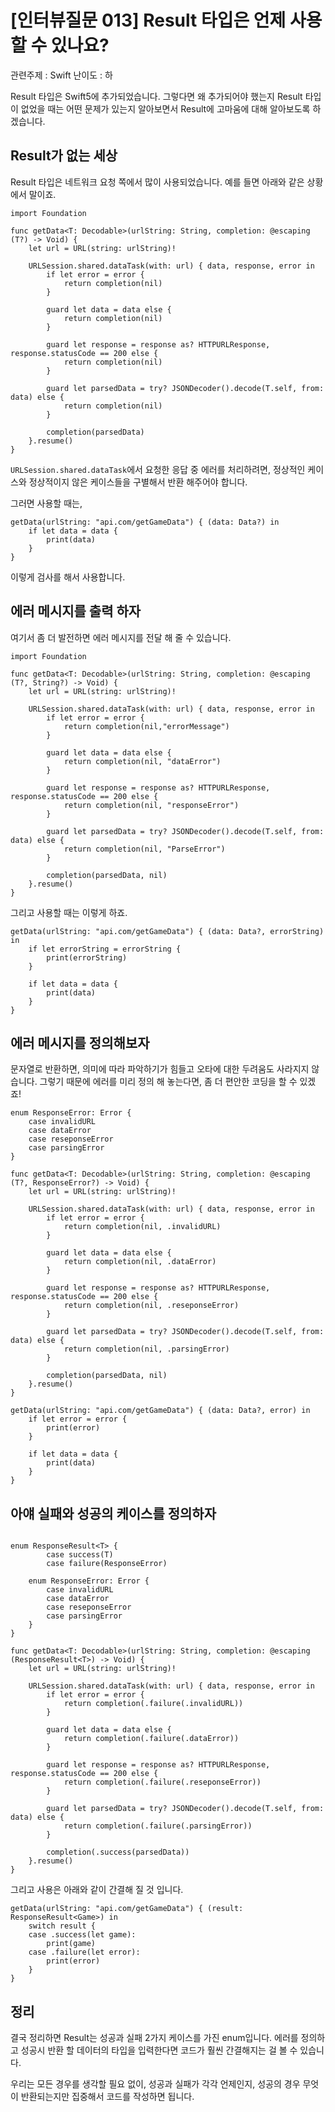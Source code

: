 # [인터뷰질문 013] Result 타입은 언제 사용할 수 있나요?

관련주제 : Swift
난이도 : 하

Result 타입은 Swift5에 추가되었습니다. 그렇다면 왜 추가되어야 했는지 Result 타입이 없었을 때는 어떤 문제가 있는지 알아보면서 Result에 고마움에 대해 알아보도록 하겠습니다.

## Result가 없는 세상
Result 타입은 네트워크 요청 쪽에서 많이 사용되었습니다. 예를 들면 아래와 같은 상황에서 말이죠.
```
import Foundation

func getData<T: Decodable>(urlString: String, completion: @escaping (T?) -> Void) {
    let url = URL(string: urlString)!

    URLSession.shared.dataTask(with: url) { data, response, error in
        if let error = error {
            return completion(nil)
        }

        guard let data = data else {
            return completion(nil)
        }

        guard let response = response as? HTTPURLResponse, response.statusCode == 200 else {
            return completion(nil)
        }

        guard let parsedData = try? JSONDecoder().decode(T.self, from: data) else {
            return completion(nil)
        }

        completion(parsedData)
    }.resume()
}
```
`URLSession.shared.dataTask`에서 요청한 응답 중 에러를 처리하려면, 정상적인 케이스와 정상적이지 않은 케이스들을 구별해서 반환 해주어야 합니다.

그러면 사용할 때는,
```
getData(urlString: "api.com/getGameData") { (data: Data?) in
    if let data = data {
        print(data)
    }
}
```
이렇게 검사를 해서 사용합니다.

## 에러 메시지를 출력 하자
여기서 좀 더 발전하면 에러 메시지를 전달 해 줄 수 있습니다.

```
import Foundation

func getData<T: Decodable>(urlString: String, completion: @escaping (T?, String?) -> Void) {
    let url = URL(string: urlString)!

    URLSession.shared.dataTask(with: url) { data, response, error in
        if let error = error {
            return completion(nil,"errorMessage")
        }

        guard let data = data else {
            return completion(nil, "dataError")
        }

        guard let response = response as? HTTPURLResponse, response.statusCode == 200 else {
            return completion(nil, "responseError")
        }

        guard let parsedData = try? JSONDecoder().decode(T.self, from: data) else {
            return completion(nil, "ParseError")
        }

        completion(parsedData, nil)
    }.resume()
}
```
그리고 사용할 때는 이렇게 하죠.
```
getData(urlString: "api.com/getGameData") { (data: Data?, errorString) in
    if let errorString = errorString {
        print(errorString)
    }

    if let data = data {
        print(data)
    }
}
```

## 에러 메시지를 정의해보자
문자열로 반환하면, 의미에 따라 파악하기가 힘들고 오타에 대한 두려움도 사라지지 않습니다. 그렇기 때문에 에러를 미리 정의 해 놓는다면, 좀 더 편안한 코딩을 할 수 있겠죠!

```
enum ResponseError: Error {
    case invalidURL
    case dataError
    case reseponseError
    case parsingError
}

func getData<T: Decodable>(urlString: String, completion: @escaping (T?, ResponseError?) -> Void) {
    let url = URL(string: urlString)!

    URLSession.shared.dataTask(with: url) { data, response, error in
        if let error = error {
            return completion(nil, .invalidURL)
        }

        guard let data = data else {
            return completion(nil, .dataError)
        }

        guard let response = response as? HTTPURLResponse, response.statusCode == 200 else {
            return completion(nil, .reseponseError)
        }

        guard let parsedData = try? JSONDecoder().decode(T.self, from: data) else {
            return completion(nil, .parsingError)
        }

        completion(parsedData, nil)
    }.resume()
}
```

```
getData(urlString: "api.com/getGameData") { (data: Data?, error) in
    if let error = error {
        print(error)
    }

    if let data = data {
        print(data)
    }
}
```

## 아얘 실패와 성공의 케이스를 정의하자
```

enum ResponseResult<T> {
        case success(T)
        case failure(ResponseError)

    enum ResponseError: Error {
        case invalidURL
        case dataError
        case reseponseError
        case parsingError
    }
}

func getData<T: Decodable>(urlString: String, completion: @escaping (ResponseResult<T>) -> Void) {
    let url = URL(string: urlString)!

    URLSession.shared.dataTask(with: url) { data, response, error in
        if let error = error {
            return completion(.failure(.invalidURL))
        }

        guard let data = data else {
            return completion(.failure(.dataError))
        }

        guard let response = response as? HTTPURLResponse, response.statusCode == 200 else {
            return completion(.failure(.reseponseError))
        }

        guard let parsedData = try? JSONDecoder().decode(T.self, from: data) else {
            return completion(.failure(.parsingError))
        }

        completion(.success(parsedData))
    }.resume()
}
```
그리고 사용은 아래와 같이 간결해 질 것 입니다.

```
getData(urlString: "api.com/getGameData") { (result: ResponseResult<Game>) in
    switch result {
    case .success(let game):
        print(game)
    case .failure(let error):
        print(error)
    }
}
```

## 정리
결국 정리하면 Result는 성공과 실패 2가지 케이스를 가진 enum입니다. 에러를 정의하고 성공시 반환 할 데이터의 타입을 입력한다면 코드가 훨씬 간결해지는 걸 볼 수 있습니다.

우리는 모든 경우를 생각할 필요 없이, 성공과 실패가 각각 언제인지, 성공의 경우 무엇이 반환되는지만 집중해서 코드를 작성하면 됩니다.
